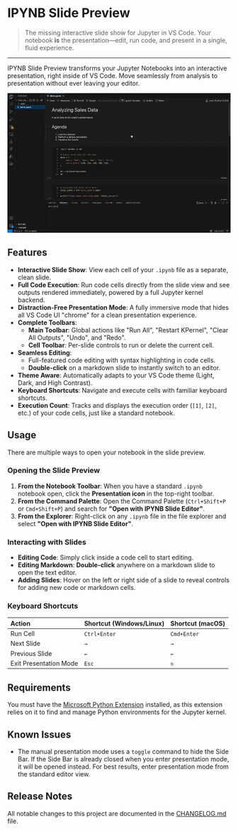# IPYNB Slide Preview

> The missing interactive slide show for Jupyter in VS Code. Your notebook **is** the presentation—edit, run code, and present in a single, fluid experience.
---

IPYNB Slide Preview transforms your Jupyter Notebooks into an interactive presentation, right inside of VS Code. Move seamlessly from analysis to presentation without ever leaving your editor.

![IPYNB Slide Preview Demo](media/images/demo.gif)
<!-- 
[![Visual Studio Marketplace Version](https://img.shields.io/visual-studio-marketplace/v/your.extension-name)](https://marketplace.visualstudio.com/items?itemName=your.extension-name) -->
<!-- ![GitHub License](https://img.shields.io/github/license/GeorgiaDimaki/ipynb-slide-preview) -->

## Features

* **Interactive Slide Show**: View each cell of your `.ipynb` file as a separate, clean slide.
* **Full Code Execution**: Run code cells directly from the slide view and see outputs rendered immediately, powered by a full Jupyter kernel backend.
* **Distraction-Free Presentation Mode**: A fully immersive mode that hides all VS Code UI "chrome" for a clean presentation experience.
* **Complete Toolbars**:
    * **Main Toolbar**: Global actions like "Run All", "Restart KPernel", "Clear All Outputs", "Undo", and "Redo".
    * **Cell Toolbar**: Per-slide controls to run or delete the current cell.
* **Seamless Editing**:
    * Full-featured code editing with syntax highlighting in code cells.
    * **Double-click** on a markdown slide to instantly switch to an editor.
* **Theme Aware**: Automatically adapts to your VS Code theme (Light, Dark, and High Contrast).
* **Keyboard Shortcuts**: Navigate and execute cells with familiar keyboard shortcuts.
* **Execution Count**: Tracks and displays the execution order (`[1]`, `[2]`, etc.) of your code cells, just like a standard notebook.


## Usage

There are multiple ways to open your notebook in the slide preview.

### Opening the Slide Preview

1.  **From the Notebook Toolbar**: When you have a standard `.ipynb` notebook open, click the **Presentation icon** in the top-right toolbar.
2.  **From the Command Palette**: Open the Command Palette (`Ctrl+Shift+P` or `Cmd+Shift+P`) and search for **"Open with IPYNB Slide Editor"**.
3.  **From the Explorer**: Right-click on any `.ipynb` file in the file explorer and select **"Open with IPYNB Slide Editor"**.

### Interacting with Slides

* **Editing Code**: Simply click inside a code cell to start editing.
* **Editing Markdown**: **Double-click** anywhere on a markdown slide to open the text editor.
* **Adding Slides**: Hover on the left or right side of a slide to reveal controls for adding new code or markdown cells.

### Keyboard Shortcuts

| Action | Shortcut (Windows/Linux) | Shortcut (macOS) |
| :--- | :--- | :--- |
| Run Cell | `Ctrl+Enter` | `Cmd+Enter` |
| Next Slide | `→` | `→` |
| Previous Slide | `←` | `←` |
| Exit Presentation Mode | `Esc` | `⎋` |

## Requirements

You must have the [Microsoft Python Extension](https://marketplace.visualstudio.com/items?itemName=ms-python.python) installed, as this extension relies on it to find and manage Python environments for the Jupyter kernel.

<!-- ## Extension Settings

Include if your extension adds any VS Code settings through the `contributes.configuration` extension point.

For example:

This extension contributes the following settings:

* `myExtension.enable`: Enable/disable this extension.
* `myExtension.thing`: Set to `blah` to do something. -->

## Known Issues

* The manual presentation mode uses a `toggle` command to hide the Side Bar. If the Side Bar is already closed when you enter presentation mode, it will be opened instead. For best results, enter presentation mode from the standard editor view.

## Release Notes

All notable changes to this project are documented in the [CHANGELOG.md](CHANGELOG.md) file.






<!-- 
## Following extension guidelines

Ensure that you've read through the extensions guidelines and follow the best practices for creating your extension.

* [Extension Guidelines](https://code.visualstudio.com/api/references/extension-guidelines) -->
